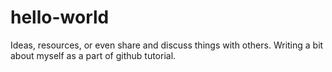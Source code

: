 # hello-world
 Ideas, resources, or even share and discuss things with others.
Writing a bit about myself as a part of github tutorial.
